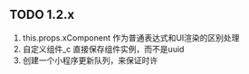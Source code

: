 ## TODO 1.2.x 
1. this.props.xComponent 作为普通表达式和UI渲染的区别处理
2. 自定义组件_c 直接保存组件实例，而不是uuid
3. 创建一个小程序更新队列，来保证时许

